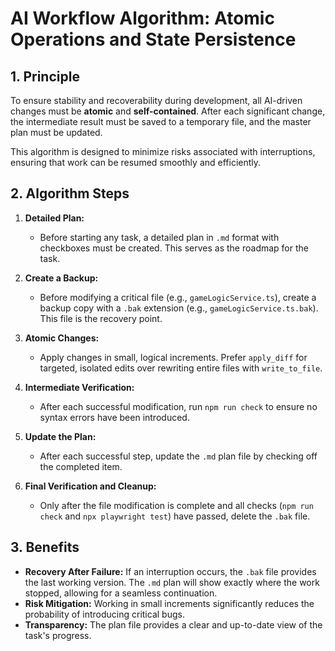 # AI Workflow Algorithm: Atomic Operations and State Persistence

## 1. Principle

To ensure stability and recoverability during development, all AI-driven changes must be **atomic** and **self-contained**. After each significant change, the intermediate result must be saved to a temporary file, and the master plan must be updated.

This algorithm is designed to minimize risks associated with interruptions, ensuring that work can be resumed smoothly and efficiently.

## 2. Algorithm Steps

1.  **Detailed Plan:**
    *   Before starting any task, a detailed plan in `.md` format with checkboxes must be created. This serves as the roadmap for the task.

2.  **Create a Backup:**
    *   Before modifying a critical file (e.g., `gameLogicService.ts`), create a backup copy with a `.bak` extension (e.g., `gameLogicService.ts.bak`). This file is the recovery point.

3.  **Atomic Changes:**
    *   Apply changes in small, logical increments. Prefer `apply_diff` for targeted, isolated edits over rewriting entire files with `write_to_file`.

4.  **Intermediate Verification:**
    *   After each successful modification, run `npm run check` to ensure no syntax errors have been introduced.

5.  **Update the Plan:**
    *   After each successful step, update the `.md` plan file by checking off the completed item.

6.  **Final Verification and Cleanup:**
    *   Only after the file modification is complete and all checks (`npm run check` and `npx playwright test`) have passed, delete the `.bak` file.

## 3. Benefits

*   **Recovery After Failure:** If an interruption occurs, the `.bak` file provides the last working version. The `.md` plan will show exactly where the work stopped, allowing for a seamless continuation.
*   **Risk Mitigation:** Working in small increments significantly reduces the probability of introducing critical bugs.
*   **Transparency:** The plan file provides a clear and up-to-date view of the task's progress.